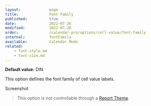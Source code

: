 ```yaml
---
layout:             page
title:              Font Family
published:          true
date:               2022-07-26
modified:           2022-07-26
order:              /calendar-pro/options/cell-value/font-family
internal:           fontFamily
available:          Calendar Mode
related:
    - font-style.md
    - text-size.md
---
```

**Default value:** DIN

This option defines the font family of cell value labels.  

<todo>Screenshot</todo>

> This option is not controllable through a [Report Theme](../../features/themes.md).